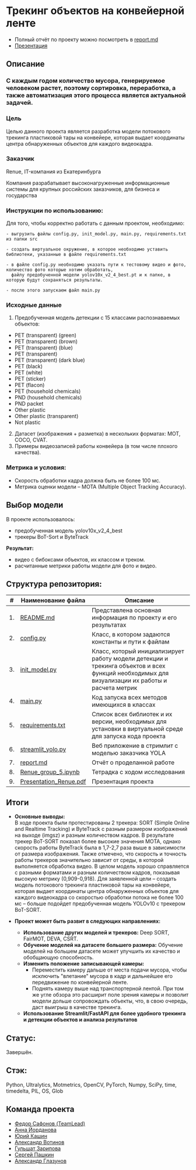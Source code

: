 # Трекинг объектов на конвейерной ленте

- Полный отчёт по проекту можно посмотреть в [report.md](https://github.com/pzae/Yandex_Practicum_workshops/blob/main/Renue/report.md)
- [Презентация](https://github.com/pzae/Yandex_Practicum_workshops/blob/main/Renue/Presentation_Renue.pdf)

## Описание

### С каждым годом количество мусора, генерируемое человеком растет, поэтому сортировка, переработка, а также автоматизация этого процесса является актуальной задачей.

### Цель

Целью данного проекта является разработка модели потокового трекинга пластиковой тары на конвейере, которая выдает координаты центра обнаруженных объектов для каждого видеокадра. 

### Заказчик

Renue, IT-компания из Екатеринбурга

Компания разрабатывает высоконагруженные информационные системы для крупных российских заказчиков, для бизнеса и государства

### **Инструкции по использованию:**
Для того, чтобы корректно работать с данным проектом, необходимо:
```
- выгрузить файлы config.py, init_model.py, main.py, requirements.txt из папки src

- создать виртуальное окружение, в которое необходимо уставить библиотеки, указанные в файле requirements.txt

- в файле config.py необходимо указать пути к тестовому видео и фото, количество фото которые хотим обработать,
  файлу предобученной модели yolov10x_v2_4_best.pt и к папке, в которую будут сохраняться результаты.

- после этого запускаем файл main.py
```

### Исходные данные

1) Предобученная модель детекции с 15 классами распознаваемых объектов:

- PET (transparent) (green)
- PET (transparent) (brown)
- PET (transparent) (blue)
- PET (transparent)
- PET (transparent) (dark blue)
- PET (black)
- PET (white)
- PET (sticker)
- PET (flacon)
- PET (household chemicals)
- PND (household chemicals)
- PND packet
- Other plastic
- Other plastic (transparent)
- Not plastic

2) Датасет (изображения + разметка) в нескольких форматах: MOT, COCO, CVAT.
3) Примеры видеозаписей работы конвейера (в том числе плохого качества).

### Метрика и условия:
- Скорость обработки кадра должна быть не более 100 мс. 
- Метрика оценки модели – MOTA (Multiple Object Tracking Accuracy).

## Выбор модели

В проекте использовалось:
- предобученная модель yolov10x_v2_4_best
- трекеры BoT-Sort и ByteTrack

**Результат:**
- видео с бибоксами объектов, их классом и треком.
- расчитанные метрики работы модели для фото и видео.

## Структура репозитория:

| #    | Наименование файла                | Описание   |
| ---- | ------------------------------------------------------------ | ------------------------------------------------------------ |
| 1.   | [README.md](https://github.com/pzae/Yandex_Practicum_workshops/blob/main/Renue/README.md) | Представлена основная информация по проекту и его результатах   |
| 2.   | [config.py](https://github.com/pzae/Yandex_Practicum_workshops/blob/main/Renue/src/config.py) | Класс, в котором задаются константы и пути к файлам   |
| 3.   | [init_model.py](https://github.com/pzae/Yandex_Practicum_workshops/blob/main/Renue/src/init_model.py) | Класс, который инициализирует работу модели детекции и трекинга объектов и всех функций необходимых для визуализации их работы и расчета метрик   |
| 4.   | [main.py](https://github.com/pzae/Yandex_Practicum_workshops/blob/main/Renue/src/main.py) | Код запуска всех методов имеющихся в классах    |
| 5.   | [requirements.txt](https://github.com/pzae/Yandex_Practicum_workshops/blob/main/Renue/requirements.txt) | Список всех библиотек и их версии, необходимых для установки в виртуальной среде для запуска кода проекта   |
| 6.   | [streamlit_yolo.py](https://github.com/pzae/Yandex_Practicum_workshops/blob/main/Renue/src/streamlit_yolo.py) | Веб приложение в стримлит с моделью заказчика YOLA |
| 7.   | [report.md](https://github.com/pzae/Yandex_Practicum_workshops/blob/main/Renue/report.md) | Отчёт о проделанной работе |
| 8.   | [Renue_group_5.ipynb](https://github.com/pzae/Yandex_Practicum_workshops/blob/main/Renue/notebooks/Renue_group_5.ipynb) | Тетрадка с ходом исследования |
| 9.   | [Presentation_Renue.pdf](https://github.com/pzae/Yandex_Practicum_workshops/blob/main/Renue/Presentation_Renue.pdf) | Презентация проекта |

## Итоги

* **Основные выводы:**  
В ходе проекта были протестированы 2 трекера: SORT (Simple Online and Realtime Tracking) и ByteTrack с разным размером изображений на выходе (imgsz) и разным количеством кадров. В результате трекер BoT-SORT показал более высокие значения MOTA, однако скорость работы ByteTrack была в 1,7-2,7 раза выше в зависимости от размера изображения. Также отмечено, что скорость и точность работы трекеров значительно зависит от среды, в которой выполняется обработка видео. В целом модель хорошо справляется с разными форматами и разным количеством кадров, показывая высокую метрику (0,909-0,918).
Для заявленной цели – создать модель потокового трекинга пластиковой тары на конвейере, которая выдает координаты центра обнаруженных объектов для каждого видеокадра со скоростью обработки потока не более 100 мс – больше подойдет предобученная модель YOLOv10 с трекером BoT-SORT.
 
* **Проект может быть развит в следующих направлениях:**
   * **Использование других моделей и трекеров:** Deep SORT, FairMOT, DEVA, CSRT.
   * **Обучение моделей на датасете большего размера:**  Обучение моделей на большем датасете может улучшить их качество и обобщающую способность.
   * **Изменить положение записывающей камеры:**
     - Переместить камеру дальше от места подачи мусора, чтобы исключить "влетание" мусора в кадр и дальнейшее его передвижение по конвейерной ленте.
     - Поднять камеру выше над транспортерной лентой. При том же угле обзора это расширит поле зрения камеры и позволит модели дольше сопровождать объекты, что, в свою очередь, даст выигрыш в качестве трекинга.  
   * **Использование Streamlit/FastAPI для более удобного трекинга и детекции объектов и анализа результатов**

## Cтатус: 
Завершён.

## Стэк:
Python, Ultralytics, Motmetrics, OpenCV, PyTorch, Numpy, SciPy, time, timedelta, PIL, OS, Glob

## Команда проекта
- [Федор Сафонов (TeamLead)](https://github.com/FedorSafonov)
- [Анна Йорданова](https://github.com/A-Yordanova)
- [Юрий Кашин](https://github.com/yakashin)
- [Александр Вотинов](https://github.com/VotinovAlS)
- [Гульшат Зарипова](https://github.com/gulshart)
- [Сергей Пашкин](https://github.com/DrSartoriuss)
- [Александр Глазунов](https://github.com/pzae)

